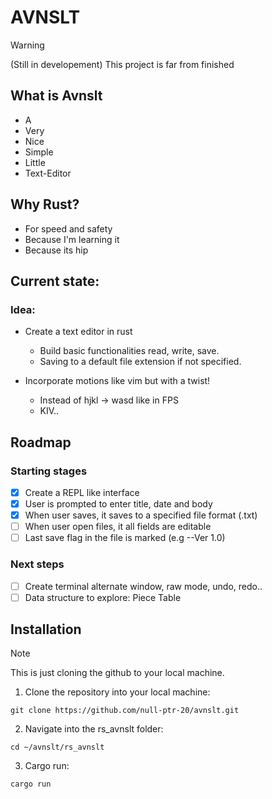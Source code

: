 # AVNSLT

> [!WARNING]
> (Still in developement) This project is far from finished

## What is Avnslt

- A
- Very
- Nice
- Simple
- Little
- Text-Editor

## Why Rust?

- For speed and safety
- Because I'm learning it
- Because its hip

## Current state:

### Idea:

- Create a text editor in rust

  - Build basic functionalities read, write, save.
  - Saving to a default file extension if not specified.

- Incorporate motions like vim but with a twist!

  - Instead of hjkl -> wasd like in FPS
  - KIV..

## Roadmap

### Starting stages

- [x] Create a REPL like interface
- [x] User is prompted to enter title, date and body
- [x] When user saves, it saves to a specified file format (.txt)
- [ ] When user open files, it all fields are editable
- [ ] Last save flag in the file is marked (e.g --Ver 1.0)

### Next steps

- [ ] Create terminal alternate window, raw mode, undo, redo..
- [ ] Data structure to explore: Piece Table

## Installation

> [!NOTE]
> This is just cloning the github to your local machine.

1. Clone the repository into your local machine:

`git clone https://github.com/null-ptr-20/avnslt.git`

2. Navigate into the rs_avnslt folder:

`cd ~/avnslt/rs_avnslt`

3. Cargo run:

`cargo run`

